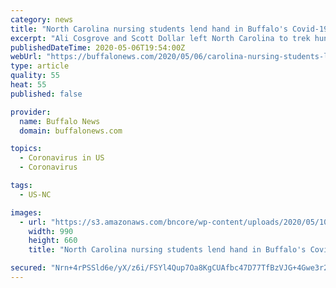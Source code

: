```yaml
---
category: news
title: "North Carolina nursing students lend hand in Buffalo's Covid-19 fight"
excerpt: "Ali Cosgrove and Scott Dollar left North Carolina to trek hundreds of miles north to join in WNY's battle against Covid-19."
publishedDateTime: 2020-05-06T19:54:00Z
webUrl: "https://buffalonews.com/2020/05/06/carolina-nursing-students-lend-hand-in-buffalos-covid-19-fight/"
type: article
quality: 55
heat: 55
published: false

provider:
  name: Buffalo News
  domain: buffalonews.com

topics:
  - Coronavirus in US
  - Coronavirus

tags:
  - US-NC

images:
  - url: "https://s3.amazonaws.com/bncore/wp-content/uploads/2020/05/1015305365-McCoy-Local-Ali-Cosgrove-and-Scott-Dollar0002.jpg"
    width: 990
    height: 660
    title: "North Carolina nursing students lend hand in Buffalo's Covid-19 fight"

secured: "Nrn+4rPSSld6e/yX/z6i/FSYl4Qup7Oa8KgCUAfbc47D77TfBzVJG+4Gwe3r22I2hpvKEjVn9p9KD/rPQgzTDCBDPFUm4FNRdag0BIYFn8LC/Ffc+HP7fjsE1PLTZH1RTsCFpg9BdzruO7arSfoHtPy6amkKIsvb4kBBM81SRIINz4g89eqKrKyFjqHZOq7Lvld9tlYKH5hDC2kPThQY8qLXw8PHtkB5kUOWtS+xFNi8c6Dyqr8GRsG9NV1cdswkBHVVb8NvVKaS5jlEo65e7wSrUUfIBR6VBIg2CvV4pyCYt+g7N437eqzfqr6cuxhA0INbw7qfvFyyADsBdu7m2SnsxrlJviogWc4kjPaO+E6l+QqVPMhsxoQECN99gpjMVdk7r41Cla6xkEXK6x1yL96aHCSz1SB8YYAbW4ukeaO3RyJBIzRvQ+0NYTEF/1aWvp2C8+Mb5ME7JNqlOUmEbZQFLHPtnpNfplxR1JZXNik=;tsPkskRY1E3dFU52ZIqF6Q=="
---
```


